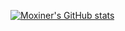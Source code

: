 [![Moxiner's GitHub stats](https://github-readme-stats.vercel.app/api?username=Moxiner)](https://github.com/anuraghazra/github-readme-stats)
